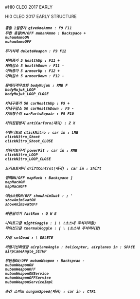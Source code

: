 #HI0 CLEO 2017 EARLY

<p>
	HI0 CLEO 2017 EARLY STRUCTURE<p>
	<h5>

	총알 1발증가 giveOneAmmo : F9 F11
	무한 총알ON/OFF muhanAmmo : Backspace +
	muhanAmmoON
	muhanAmmoOFF

	무기삭제 deleteWeapon : F9 F12

	체력증가 5 healthUp : F11 +
	체력감소 5 healthDown : F11 -
	아머증가 5 armourUp : F12 +
	아머감소 5 armourDown : F12 -

	몸체타격무효화 bodyMujuk : RMB F
	bodyMujuk_LOOP
	bodyMujuk_LOOP_CLOSE

	차내구증가 50 carHealthUp : F9 +
	차내구감소 50 carHealthDown : F9 -
	차외형수리 carPartsRepair : F9 F10

	차뒤집힘방지 antiCarTurn(재귀) : Z X

	무한니트로 clickNitro : car in : LMB
	clickNitro_Shoot
	clickNitro_Shoot_CLOSE

	파워피트무적 powerPit : car in : RMB
	clickNitro_LOOP
	clickNitro_LOOP_CLOSE

	드리프트제어 driftControl(재귀) : car in : Shift

	맵핵ON/OFF mapHack : Backspace ]
	mapHackON
	mapHackOFF

	애님스왓ON/OFF showAnimSwat : ; '
	showAnimSwatON
	showAnimSwatOFF

	빠른달리기 fastRun : Q W E

	나이트고글 nightGoggle : ] \ (소스내 주석처리함)
	적외선고글 thermalGoggle : [ \ (소스내 주석처리함)

	자살 setDead : \ DELETE

	비행기선회앵글 airplaneAngle : helicopter, airplanes in : SPACE
	airplaneAngle_SETUP

	무반동ON/OFF mubanWeapon : Backspcae -
	mubanWeaponON
	mubanWeaponOFF
	mubanWeaponONService
	mubanWeaponOFFService
	mubanWeaponServiceImpl

	순간 스피드 sunganSpeed(재귀) : car in : CTRL

  <p>

